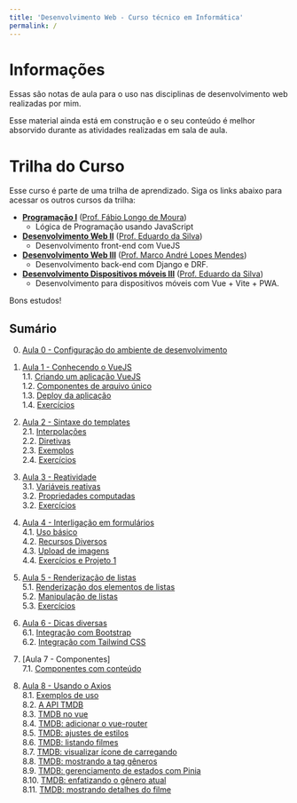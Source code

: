 ```yaml
---
title: 'Desenvolvimento Web - Curso técnico em Informática'
permalink: /
---
```


# Informações

Essas são notas de aula para o uso nas disciplinas de desenvolvimento web realizadas por mim.

Esse material ainda está em construção e o seu conteúdo é melhor absorvido durante as atividades realizadas em sala de aula.

# Trilha do Curso

Esse curso é parte de uma trilha de aprendizado. Siga os links abaixo para acessar os outros cursos da trilha:

- **[Programação I](https://github.com/ldmfabio/Programacao)** ([Prof. Fábio Longo de Moura](https://github.com/ldmfabio))
  - Lógica de Programação usando JavaScript
- **[Desenvolvimento Web II](https://eduardo-da-silva.github.io/aula-desenvolvimento-web/)** ([Prof. Eduardo da Silva](https://github.com/eduardo-da-silva/))
  - Desenvolvimento front-end com VueJS
- **[Desenvolvimento Web III](https://github.com/marrcandre/django-drf-tutorial)** ([Prof. Marco André Lopes Mendes](https://github.com/marrcandre))
  - Desenvolvimento back-end com Django e DRF.
- **[Desenvolvimento Dispositivos móveis III](https://eduardo-da-silva.github.io/aula-desenvolvimento-mobile/)** ([Prof. Eduardo da Silva](https://github.com/eduardo-da-silva/))
  - Desenvolvimento para dispositivos móveis com Vue + Vite + PWA.

Bons estudos!

## Sumário

0. [Aula 0 - Configuração do ambiente de desenvolvimento](ambiente/intro.md)

1. [Aula 1 - Conhecendo o VueJS](intro/intro.md)  
   1.1. [Criando um aplicação VueJS](intro/criar-aplicacao-vuejs.html)  
   1.2. [Componentes de arquivo único](intro/single-file-components.html)  
   1.3. [Deploy da aplicação](intro/deploy-aplicacao.html)  
   1.4. [Exercícios](intro/exercicios.html)

2. [Aula 2 - Sintaxe do templates](sintaxe-templates/intro.md)  
   2.1. [Interpolações](sintaxe-templates/interpolacoes.html)  
   2.2. [Diretivas](sintaxe-templates/diretivas.html)  
   2.3. [Exemplos](sintaxe-templates/exemplos.html)  
   2.4. [Exercícios](sintaxe-templates/exercicios.html)

3. [Aula 3 - Reatividade](reatividade/intro.md)  
   3.1. [Variáveis reativas](reatividade/variaveis-reativas.html)  
   3.2. [Propriedades computadas](reatividade/propriedades-computadas.html)  
   3.2. [Exercícios](reatividade/exercicios.html)

4. [Aula 4 - Interligação em formulários](formularios/intro.md)  
   4.1. [Uso básico](formularios/uso-basico.html)  
   4.2. [Recursos Diversos](formularios/recursos-diversos.html)  
   4.3. [Upload de imagens](formularios/upload-imagens.html)  
   4.4. [Exercícios e Projeto 1](formularios/exercicios.html)

5. [Aula 5 - Renderização de listas](listas/intro.md)  
   5.1. [Renderização dos elementos de listas](listas/renderizacao-elementos.html)  
   5.2. [Manipulação de listas](listas/manipulacao-listas.html)  
   5.3. [Exercícios](listas/exercicios.html)

6. [Aula 6 - Dicas diversas](dicas/intro.md)  
   6.1. [Integração com Bootstrap](dicas/integracao-bootstrap.html)  
   6.2. [Integração com Tailwind CSS](dicas/integracao-tailwind.html)

7. [Aula 7 - Componentes]  
   7.1. [Componentes com conteúdo](componentes/conteudo.html)

8. [Aula 8 - Usando o Axios](axios/intro.md)  
   8.1. [Exemplos de uso](axios/exemplos-de-uso.md)  
   8.2. [A API TMDB](axios/tmdb-api.md)  
   8.3. [TMDB no vue](axios/tmdb-no-vue.md)  
   8.4. [TMDB: adicionar o vue-router](axios/tmdb-adicionar-vue-router.md)  
   8.5. [TMDB: ajustes de estilos](axios/tmdb-ajustes-estilos.md)  
   8.6. [TMDB: listando filmes](axios/tmdb-listando-filmes.md)  
   8.7. [TMDB: visualizar ícone de carregando](axios/tmdb-visualizar-carregando)  
   8.8. [TMDB: mostrando a tag gêneros](axios/tmdb-mostrando-tag-generos)  
   8.9. [TMDB: gerenciamento de estados com Pinia](axios/tmdb-gerenciamento-estados-com-pinia)  
   8.10. [TMDB: enfatizando o gênero atual](axios/tmdb-enfatizando-genero-atual)  
   8.11. [TMDB: mostrando detalhes do filme](axios/tmdb-mostrando-detalhes-do-filme)

<!-- 5. [Aula 5 - Revisão Geral de Componentes](componentes/intro.md) -->
